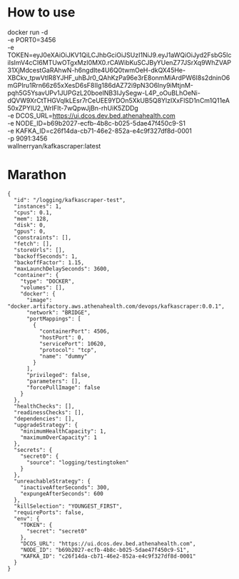 

# How to use

docker run -d \
  -e PORT0=3456 \
  -e TOKEN=eyJ0eXAiOiJKV1QiLCJhbGciOiJSUzI1NiJ9.eyJ1aWQiOiJyd2FsbG5lciIsImV4cCI6MTUwOTgxMzI0MX0.rCAWibKuSCJByYUenZ77JSrXq9WhZVAP31XjMdcestGaRAhwN-h6ngdIte4U6Q0twmOeH-dkQX45He-XBCkv_tpwVtlR8YJHF_uhBJr0_QAhKzPa96e3rE8onmMiArdPW6I8s2dninO6mGPIru1Rrn66z65xXesD6sF8IIg186dAZ72i9pN3O6lny9iMtjnM-pqh5G5YsavUPv1JUPGzL20boeINB3IJySegw-L4P_oOuBLhOeNi-dQVW9XrCtTHGVqIkLEsr7rCeUEE9YDOn5XkUB5Q8YlzIXxFlSD1nCm1Q11eA50xZPYlU2_WrIFIt-7wQpwJjBn-rhUiK5ZDDg \
  -e DCOS_URL=https://ui.dcos.dev.bed.athenahealth.com \
  -e NODE_ID=b69b2027-ecfb-4b8c-b025-5dae47f450c9-S1 \
  -e KAFKA_ID=c26f14da-cb71-46e2-852a-e4c9f327df8d-0001  \
  -p 9091:3456 \
  wallnerryan/kafkascraper:latest


# Marathon

```
{
  "id": "/logging/kafkascraper-test",
  "instances": 1,
  "cpus": 0.1,
  "mem": 128,
  "disk": 0,
  "gpus": 0,
  "constraints": [],
  "fetch": [],
  "storeUrls": [],
  "backoffSeconds": 1,
  "backoffFactor": 1.15,
  "maxLaunchDelaySeconds": 3600,
  "container": {
    "type": "DOCKER",
    "volumes": [],
    "docker": {
      "image": "docker.artifactory.aws.athenahealth.com/devops/kafkascraper:0.0.1",
      "network": "BRIDGE",
      "portMappings": [
        {
          "containerPort": 4506,
          "hostPort": 0,
          "servicePort": 10620,
          "protocol": "tcp",
          "name": "dummy"
        }
      ],
      "privileged": false,
      "parameters": [],
      "forcePullImage": false
    }
  },
  "healthChecks": [],
  "readinessChecks": [],
  "dependencies": [],
  "upgradeStrategy": {
    "minimumHealthCapacity": 1,
    "maximumOverCapacity": 1
  },
  "secrets": {
    "secret0": {
      "source": "logging/testingtoken"
    }
  },
  "unreachableStrategy": {
    "inactiveAfterSeconds": 300,
    "expungeAfterSeconds": 600
  },
  "killSelection": "YOUNGEST_FIRST",
  "requirePorts": false,
  "env": {
    "TOKEN": {
      "secret": "secret0"
    },
    "DCOS_URL": "https://ui.dcos.dev.bed.athenahealth.com",
    "NODE_ID": "b69b2027-ecfb-4b8c-b025-5dae47f450c9-S1",
    "KAFKA_ID": "c26f14da-cb71-46e2-852a-e4c9f327df8d-0001"
  }
}
```